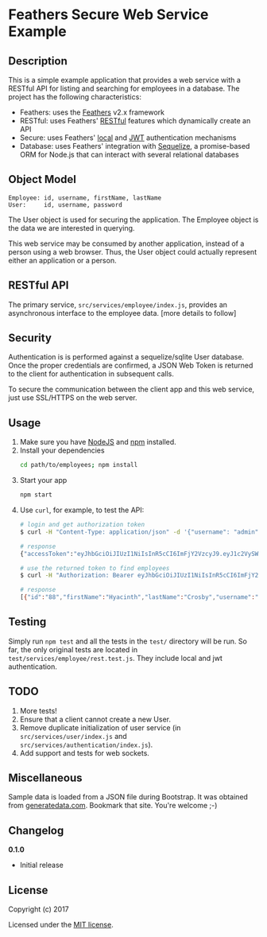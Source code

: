 # Feathers Secure Web Service Example

## Description

This is a simple example application that provides a web service with a RESTful API
for listing and searching for employees in a database. The project has the following
characteristics:

- Feathers: uses the [Feathers][1] v2.x framework
- RESTful: uses Feathers' [RESTful][2] features which dynamically create an API
- Secure: uses Feathers' [local][3] and [JWT][4] authentication mechanisms
- Database: uses Feathers' integration with [Sequelize][5], a promise-based ORM for
  Node.js that can interact with several relational databases

## Object Model

```
Employee: id, username, firstName, lastName
User:     id, username, password
```

The User object is used for securing the application. The Employee object is the
data we are interested in querying.

This web service may be consumed by another application, instead of a person
using a web browser. Thus, the User object could actually represent either an
application or a person.

## RESTful API

The primary service, `src/services/employee/index.js`, provides an asynchronous interface
to the employee data. [more details to follow]

## Security

Authentication is is performed against a sequelize/sqlite User database. Once the
proper credentials are confirmed, a JSON Web Token is returned to the client for
authentication in subsequent calls.

To secure the communication between the client app and this web service, just
use SSL/HTTPS on the web server.

## Usage

1. Make sure you have [NodeJS](https://nodejs.org/) and [npm](https://www.npmjs.com/)
   installed.
2. Install your dependencies
    ```sh
    cd path/to/employees; npm install
    ```
3. Start your app
    ```sh
    npm start
    ```
4. Use `curl`, for example, to test the API:
   ```sh
   # login and get authorization token
   $ curl -H "Content-Type: application/json" -d '{"username": "admin", "password": "admin"}' http://localhost:8080/authentication

   # response
   {"accessToken":"eyJhbGciOiJIUzI1NiIsInR5cCI6ImFjY2VzcyJ9.eyJ1c2VySWQiOjAsImlhdCI6MTQ4ODM3OTg3NSwiZXhwIjoxNDg4NDY2Mjc1LCJhdWQiOiJodHRwczovL3lvdXJkb21haW4uY29tIiwiaXNzIjoiZmVhdGhlcnMiLCJzdWIiOiJhbm9ueW1vdXMifQ.lvAa-ncxAidKsh3os_t6pShmuOh0oOglI6YxyvhknYI"}

   # use the returned token to find employees
   $ curl -H "Authorization: Bearer eyJhbGciOiJIUzI1NiIsInR5cCI6ImFjY2VzcyJ9.eyJ1c2VySWQiOjAsImlhdCI6MTQ4ODM3OTg3NSwiZXhwIjoxNDg4NDY2Mjc1LCJhdWQiOiJodHRwczovL3lvdXJkb21haW4uY29tIiwiaXNzIjoiZmVhdGhlcnMiLCJzdWIiOiJhbm9ueW1vdXMifQ.lvAa-ncxAidKsh3os_t6pShmuOh0oOglI6YxyvhknYI" "http://localhost:3030/employees?lastName=Crosby"

   # response
   [{"id":"88","firstName":"Hyacinth","lastName":"Crosby","username":"HCrosby"},{"id":"90","firstName":"Caryn","lastName":"Crosby","username":"CCrosby"}]
   ```

## Testing

Simply run `npm test` and all the tests in the `test/` directory will be run. 
So far, the only original tests are located in `test/services/employee/rest.test.js`. 
They include local and jwt authentication.

## TODO

1. More tests!
2. Ensure that a client cannot create a new User.
3. Remove duplicate initialization of user service (in `src/services/user/index.js` 
   and `src/services/authentication/index.js`).
4. Add support and tests for web sockets.

## Miscellaneous

Sample data is loaded from a JSON file during Bootstrap. It was obtained from
[generatedata.com][6]. Bookmark that site. You're welcome ;-)

[1]: https://feathersjs.com/
[2]: https://docs.feathersjs.com/rest/readme.html
[3]: https://docs.feathersjs.com/authentication/local.html
[4]: https://docs.feathersjs.com/authentication/token.html
[5]: https://docs.feathersjs.com/databases/sequelize.html
[6]: http://generatedata.com/

## Changelog

__0.1.0__

- Initial release

## License

Copyright (c) 2017

Licensed under the [MIT license](LICENSE).
